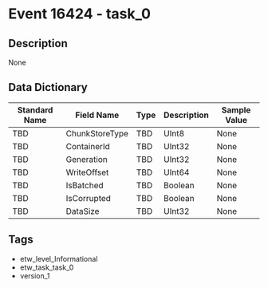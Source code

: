 # Event 16424 - task_0

## Description
None

## Data Dictionary
|Standard Name|Field Name|Type|Description|Sample Value|
|---|---|---|---|---|
|TBD|ChunkStoreType|TBD|UInt8|None|None|
|TBD|ContainerId|TBD|UInt32|None|None|
|TBD|Generation|TBD|UInt32|None|None|
|TBD|WriteOffset|TBD|UInt64|None|None|
|TBD|IsBatched|TBD|Boolean|None|None|
|TBD|IsCorrupted|TBD|Boolean|None|None|
|TBD|DataSize|TBD|UInt32|None|None|

## Tags
* etw_level_Informational
* etw_task_task_0
* version_1